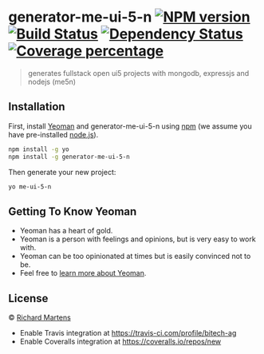 # generator-me-ui-5-n [![NPM version][npm-image]][npm-url] [![Build Status][travis-image]][travis-url] [![Dependency Status][daviddm-image]][daviddm-url] [![Coverage percentage][coveralls-image]][coveralls-url]
> generates fullstack open ui5 projects with mongodb, expressjs and nodejs (me5n)

## Installation

First, install [Yeoman](http://yeoman.io) and generator-me-ui-5-n using [npm](https://www.npmjs.com/) (we assume you have pre-installed [node.js](https://nodejs.org/)).

```bash
npm install -g yo
npm install -g generator-me-ui-5-n
```

Then generate your new project:

```bash
yo me-ui-5-n
```

## Getting To Know Yeoman

 * Yeoman has a heart of gold.
 * Yeoman is a person with feelings and opinions, but is very easy to work with.
 * Yeoman can be too opinionated at times but is easily convinced not to be.
 * Feel free to [learn more about Yeoman](http://yeoman.io/).

## License

 © [Richard Martens](www.bitech.ag)


[npm-image]: https://badge.fury.io/js/generator-me-ui-5-n.svg
[npm-url]: https://npmjs.org/package/generator-me-ui-5-n
[travis-image]: https://travis-ci.com/bitech-ag/generator-me-ui-5-n.svg?branch=master
[travis-url]: https://travis-ci.com/bitech-ag/generator-me-ui-5-n
[daviddm-image]: https://david-dm.org/bitech-ag/generator-me-ui-5-n.svg?theme=shields.io
[daviddm-url]: https://david-dm.org/bitech-ag/generator-me-ui-5-n
[coveralls-image]: https://coveralls.io/repos/bitech-ag/generator-me-ui-5-n/badge.svg
[coveralls-url]: https://coveralls.io/r/bitech-ag/generator-me-ui-5-n

- Enable Travis integration at https://travis-ci.com/profile/bitech-ag
- Enable Coveralls integration at https://coveralls.io/repos/new
